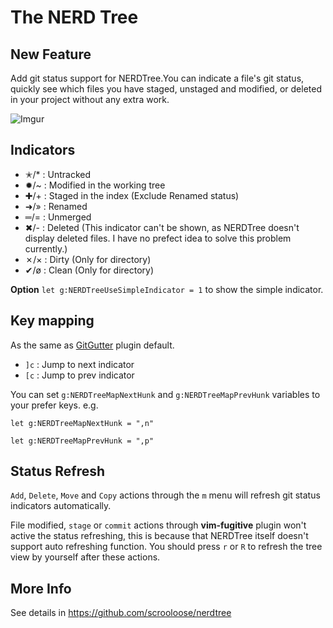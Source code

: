 The NERD Tree
=============

New Feature
----------

Add git status support for NERDTree.You can indicate a file's git status, quickly see which files you have staged, unstaged and modified, or deleted in your project without any extra work.

![Imgur](http://i.imgur.com/jSCwGjU.gif?1)

Indicators
----------

* ✭/* : Untracked
* ✹/~ : Modified in the working tree
* ✚/+ : Staged in the index (Exclude Renamed status)
* ➜/» : Renamed
* ═/= : Unmerged
* ✖/- : Deleted (This indicator can't be shown, as NERDTree doesn't display deleted files. I have no prefect idea to solve this problem currently.)
* ✗/× : Dirty (Only for directory)
* ✔︎/ø : Clean (Only for directory)

**Option** `let g:NERDTreeUseSimpleIndicator = 1` to show the simple indicator.

Key mapping
-----------

As the same as [GitGutter](https://github.com/airblade/vim-gitgutter) plugin default.

* `]c` : Jump to next indicator
* `[c` : Jump to prev indicator

You can set `g:NERDTreeMapNextHunk` and `g:NERDTreeMapPrevHunk` variables to your prefer keys. e.g.

`let g:NERDTreeMapNextHunk = ",n"`

`let g:NERDTreeMapPrevHunk = ",p"`

Status Refresh
--------------

`Add`, `Delete`, `Move` and `Copy` actions through the `m` menu will refresh git status indicators automatically.

File modified, `stage` or `commit` actions through **vim-fugitive** plugin won't active the status refreshing, this is because that NERDTree itself doesn't support auto refreshing function. You should press `r` or `R` to refresh the tree view by yourself after these actions.

More Info
---------

See details in https://github.com/scrooloose/nerdtree
